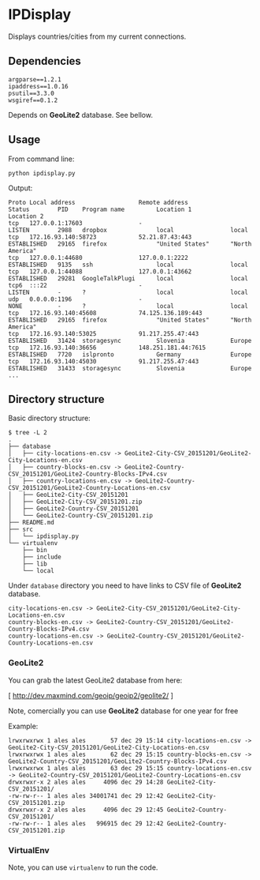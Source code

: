 # IPDisplay

Displays countries/cities from my current connections.

## Dependencies

```
argparse==1.2.1
ipaddress==1.0.16
psutil==3.3.0
wsgiref==0.1.2
```

Depends on **GeoLite2** database. See bellow.

## Usage

From command line:

```
python ipdisplay.py
```

Output:

```
Proto Local address                  Remote address                 Status        PID    Program name         Location 1           Location 2          
tcp   127.0.0.1:17603                -                              LISTEN        2988   dropbox              local                local               
tcp   172.16.93.140:58723            52.21.87.43:443                ESTABLISHED   29165  firefox              "United States"      "North America"     
tcp   127.0.0.1:44680                127.0.0.1:2222                 ESTABLISHED   9135   ssh                  local                local               
tcp   127.0.0.1:44088                127.0.0.1:43662                ESTABLISHED   29281  GoogleTalkPlugi      local                local               
tcp6  :::22                          -                              LISTEN        -      ?                    local                local               
udp   0.0.0.0:1196                   -                              NONE          -      ?                    local                local               
tcp   172.16.93.140:45608            74.125.136.189:443             ESTABLISHED   29165  firefox              "United States"      "North America"     
tcp   172.16.93.140:53025            91.217.255.47:443              ESTABLISHED   31424  storagesync          Slovenia             Europe              
tcp   172.16.93.140:36656            148.251.181.44:7615            ESTABLISHED   7720   islpronto            Germany              Europe              
tcp   172.16.93.140:45030            91.217.255.47:443              ESTABLISHED   31433  storagesync          Slovenia             Europe              
...
```

## Directory structure

Basic directory structure:

```
$ tree -L 2
.
├── database
│   ├── city-locations-en.csv -> GeoLite2-City-CSV_20151201/GeoLite2-City-Locations-en.csv
│   ├── country-blocks-en.csv -> GeoLite2-Country-CSV_20151201/GeoLite2-Country-Blocks-IPv4.csv
│   ├── country-locations-en.csv -> GeoLite2-Country-CSV_20151201/GeoLite2-Country-Locations-en.csv
│   ├── GeoLite2-City-CSV_20151201
│   ├── GeoLite2-City-CSV_20151201.zip
│   ├── GeoLite2-Country-CSV_20151201
│   └── GeoLite2-Country-CSV_20151201.zip
├── README.md
├── src
│   └── ipdisplay.py
└── virtualenv
    ├── bin
    ├── include
    ├── lib
    └── local

```

Under ```database``` directory you need to have links to CSV file of **GeoLite2** database.

```
city-locations-en.csv -> GeoLite2-City-CSV_20151201/GeoLite2-City-Locations-en.csv
country-blocks-en.csv -> GeoLite2-Country-CSV_20151201/GeoLite2-Country-Blocks-IPv4.csv
country-locations-en.csv -> GeoLite2-Country-CSV_20151201/GeoLite2-Country-Locations-en.csv
```

### GeoLite2

You can grab the latest GeoLite2 database from here: 

[ http://dev.maxmind.com/geoip/geoip2/geolite2/ ]

Note, comercially you can use **GeoLite2** database for one year for free

Example:

```
lrwxrwxrwx 1 ales ales       57 dec 29 15:14 city-locations-en.csv -> GeoLite2-City-CSV_20151201/GeoLite2-City-Locations-en.csv
lrwxrwxrwx 1 ales ales       62 dec 29 15:15 country-blocks-en.csv -> GeoLite2-Country-CSV_20151201/GeoLite2-Country-Blocks-IPv4.csv
lrwxrwxrwx 1 ales ales       63 dec 29 15:15 country-locations-en.csv -> GeoLite2-Country-CSV_20151201/GeoLite2-Country-Locations-en.csv
drwxrwxr-x 2 ales ales     4096 dec 29 14:28 GeoLite2-City-CSV_20151201/
-rw-rw-r-- 1 ales ales 34001741 dec 29 12:42 GeoLite2-City-CSV_20151201.zip
drwxrwxr-x 2 ales ales     4096 dec 29 12:45 GeoLite2-Country-CSV_20151201/
-rw-rw-r-- 1 ales ales   996915 dec 29 12:42 GeoLite2-Country-CSV_20151201.zip
```

### VirtualEnv

Note, you can use ```virtualenv``` to run the code.